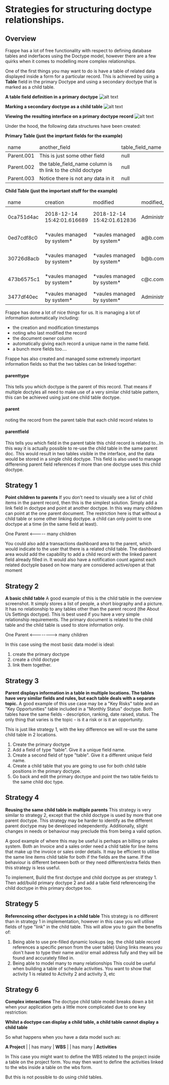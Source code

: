 # Strategies for structuring doctype relationships.
## Overview

Frappe has a lot of free functionality with respect to defining database tables and inderfaces using the Doctype model, however there are a few quirks when it comes to modelling more complex relationships.

One of the first things you may want to do is have a table of related data displayed inside a form for a particular record. This is achieved by using a **Table** field in the primary Doctype and using a secondary doctype that is marked as a child table.

**A table field definition in a primary doctype**
![alt text](https://github.com/adamkingsbury/frappe-dev-notes/blob/master/data_modelling/Primary%20Doctype%20Example.png?raw=true "Primary doctype definition")

**Marking a secondary doctype as a child table**
![alt text](https://github.com/adamkingsbury/frappe-dev-notes/blob/master/data_modelling/Child%20Table%20Doctype%20Example.png?raw=true "Child table doctype definition")

**Viewing the resulting interface on a primary doctype record**
![alt text](https://github.com/adamkingsbury/frappe-dev-notes/blob/master/data_modelling/Interface%20example.png?raw=true "Resulting interface")

Under the hood, the following data structures have been created:

**Primary Table (just the imprtant fields for the example)**
<table>
  <thead>
    <tr>
      <td>name</td><td>another_field</td><td>table_field_name</td>
     </tr>
  </thead>
  <tbody>
    <tr>
      <td>Parent.001</td><td>This is just some other field</td><td>null</td>
    </tr>
    <tr>
      <td>Parent.002</td><td>the table_field_name column is th link to the child doctype</td><td>null</td>
    </tr>
    <tr>
      <td>Parent.003</td><td>Notice there is not any data in it</td><td>null</td>
    </tr>
   </tbody>
</table>
  
**Child Table (just the important stuff for the example)**
<table>
  <thead>
    <tr>
      <td>name</td><td>creation</td><td>modified</td><td>modified_by</td><td>parent</td><td>parentfield</td><td>parenttype</td><td>idx</td><td>some_other_data</td>
    </tr>
  </thead>
  <tbody>
    <tr>
      <td>0ca751d4ac</td><td>2018-12-14 15:42:01.616689</td><td>2018-12-14 15:42:01.612836</td><td>Administrator</td><td>Parent.001</td><td>table_field_name</td><td>Parent Doctype Name</td><td>1</td><td>some_other_data</td>
    </tr>
    <tr>
      <td>0ed7cdf8c0</td><td>*vaules managed by system*</td><td>*vaules managed by system*</td><td>a@b.com</td><td>Parent.001</td><td>table_field_name</td><td>Parent Doctype Name</td><td>2</td><td>some_other_data</td>
    </tr>
    <tr>
      <td>30726d8acb</td><td>*vaules managed by system*</td><td>*vaules managed by system*</td><td>b@b.com</td><td>Parent.001</td><td>table_field_name</td><td>Parent Doctype Name</td><td>3</td><td>some_other_data</td>
    </tr>
    <tr>
      <td>473b6575c1</td><td>*vaules managed by system*</td><td>*vaules managed by system*</td><td>c@c.com</td><td>Parent.002</td><td>table_field_name</td><td>Parent Doctype Name</td><td>1</td><td>some_other_data</td>
    </tr>
    <tr>
      <td>3477df40ec</td><td>*vaules managed by system*</td><td>*vaules managed by system*</td><td>Administrator</td><td>3ae54f2</td><td>some_other_field</td><td>Different Doctype</td><td>1</td><td>some_other_data</td>
    </tr>
  </tbody>
</table>

Frappe has done a lot of nice things for us. It is managing a lot of information automatically including: 
* the creation and modification timestamps
* noting who last modified the record
* the document owner column
* automatically giving each record a unique name in the name field.
* a bunch more fields too....

Frappe has also created and managed some extremely important information fields so that the two tables can be linked together:
#### parenttype
This tells you which doctype is the parent of this record. That means if multiple doctyles all need to make use of a very similar child table pattern, this can be achieved using just one child table doctype. 

#### parent
noting the record from the parent table that each child record relates to

#### parentfield
This tells you which field in the parent table this child record is related to...In this way it is actually possible to re-use the child table in the same parent doc. This would result in two tables visible in the interface, and the data would be stored in a single child doctype.
This field is also used to manage differening parent field references if more than one doctype uses this child doctype.

## Strategy 1
__Point children to parents__
If you don't need to visually see a list of child items in the parent record, then this is the simplest solution. Simply add a link field in doctype and point at another doctype. In this way many children can point at the one parent document. The restriction here is that without a child table or some other linking doctype. a child can only point to one doctype at a time (in the same field at least).

One Parent <----- many children

You could also add a transactions dashboard area to the parent, which would indicate to the user that there is a related child table. The dashboard area would add the capability to add a child record with the linked parent field already filled in. It would also have a notification count against each related doctyple based on how many are considered active/open at that moment

## Strategy 2
__A basic child table__
A good example of this is the child table in the overview screenshot. It simply stores a list of people, a short biography and a picture. It has no relationship to any tables other than the parent record (the About Us Settings doctype).
This is best used if you have a very simple relationship requirements. The primary document is related to the child table and the child table is used to store information only. 

One Parent <--------> many children

In this case using the most basic data model is ideal:
1. create the primary doctype
1. create a child doctype
1. link them together.

## Strategy 3
__Parent displays information in a table in multiple locations. The tables have very similar fields and rules, but each table deals with a separate topic.__
A good example of this use case may be a "Key Risks" table and an "Key Opportunities" table included in a "Monthly Status" doctype. Both tables have the same fields - description, ranking, date raised, status. The only thing that varies is the topic - is it a risk or is it an opportunity.

This is just like strategy 1, with the key difference we will re-use the same child table in 2 locations.
1. Create the primary doctype
  1. Add a field of type "table". Give it a unique field name.
  1. Create a second field of type "table". Give it a different unique field name.
1. Create a child table that you are going to use for both child table positions in the primary doctype.
1. Go back and edit the primary doctype and point the two table fields to the same child doc type.

## Strategy 4
__Reusing the same child table in multiple parents__
This strategy is very similar to strategy 2, except that the child doctype is used by more that one parent doctype.
This strategy may be harder to identify as the different parent doctype may be developed independently. Additionally, slight changes in needs or behaviour may preclude this from being a valid option.

A good example of where this may be useful is perhaps an billing or sales system. Both an Invoice and a sales order need a child table for line items that make up the invoice or sales order details. It may be efficient to utilise the same line items child table for both if the fields are the same. If the behaviour is different between both or they need different/extra fields then this strategy is less useful.

To implement, Build the first doctype and child doctype as per strategy 1. Then add/build primary doctype 2 and add a table field referenceing the child doctype in this primary doctype too.

## Strategy 5
__Referenceing other doctypes in a child table__
This strategy is no different than in strategy 1 in implementation, however in this case you will utilise fields of type "link" in the child table. This will allow you to gain the benefits of:
1. Being able to use pre-filled dynamic lookups (eg. the child table record references a specific person from the user table)
Using links means you don't have to type their name and/or email address fully and they will be found and accurately filled in.
1. Being able to model many to many relationships
This could be useful when building a table of schedule activities. You want to show that activity 1 is related to Activity 2 and activity 3, etc

## Strategy 6
__Complex interactions__
The doctype child table model breaks down a bit when your application gets a little more complicated due to one key restriction:

**Whilst a doctype can display a child table, a child table cannot display a child table**

So what happens when you have a data model such as:

**A Project**
     |
     | has many
     |
  **WBS**
     |
     | has many
     |
**Activities**

In This case you might want to define the WBS related to the project inside a table on the project form.
You may then want to define the activities linked to the wbs inside a table on the wbs form.

But this is not possible to do using child tables.
